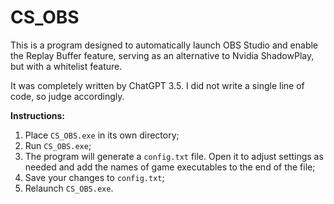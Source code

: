 # CS_OBS
This is a program designed to automatically launch OBS Studio and enable the Replay Buffer feature, serving as an alternative to Nvidia ShadowPlay, but with a whitelist feature.

It was completely written by ChatGPT 3.5. I did not write a single line of code, so judge accordingly.

**Instructions:**
1. Place `CS_OBS.exe` in its own directory;
2. Run `CS_OBS.exe`;
3. The program will generate a `config.txt` file. Open it to adjust settings as needed and add the names of game executables to the end of the file;
4. Save your changes to `config.txt`;
5. Relaunch `CS_OBS.exe`.
